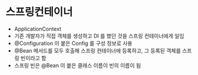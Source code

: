 # 스프링컨테이너
- ApplicationContext
- 기존 개발자가 직접 객체를 생성하고 DI 를 했던 것을 스프링 컨테이너에게 일임
- @Configuration 이 붙은 Config 를 구성 정보로 사용
- @Bean 메서드를 모두 호출해 스프링 컨테이너에 등록하고, 그 등록된 객체를 스프링 빈이라고 함
- 스프링 빈은 @Bean 이 붙은 클래스 이름이 빈의 이름이 됨